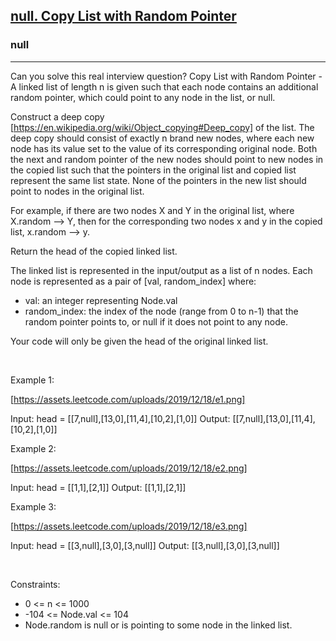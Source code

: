 <h2><a href="https://leetcode.com/problems/copy-list-with-random-pointer/">null. Copy List with Random Pointer</a></h2><h3>null</h3><hr>Can you solve this real interview question? Copy List with Random Pointer - A linked list of length n is given such that each node contains an additional random pointer, which could point to any node in the list, or null.

Construct a deep copy [https://en.wikipedia.org/wiki/Object_copying#Deep_copy] of the list. The deep copy should consist of exactly n brand new nodes, where each new node has its value set to the value of its corresponding original node. Both the next and random pointer of the new nodes should point to new nodes in the copied list such that the pointers in the original list and copied list represent the same list state. None of the pointers in the new list should point to nodes in the original list.

For example, if there are two nodes X and Y in the original list, where X.random --> Y, then for the corresponding two nodes x and y in the copied list, x.random --> y.

Return the head of the copied linked list.

The linked list is represented in the input/output as a list of n nodes. Each node is represented as a pair of [val, random_index] where:

 * val: an integer representing Node.val
 * random_index: the index of the node (range from 0 to n-1) that the random pointer points to, or null if it does not point to any node.

Your code will only be given the head of the original linked list.

 

Example 1:

[https://assets.leetcode.com/uploads/2019/12/18/e1.png]


Input: head = [[7,null],[13,0],[11,4],[10,2],[1,0]]
Output: [[7,null],[13,0],[11,4],[10,2],[1,0]]


Example 2:

[https://assets.leetcode.com/uploads/2019/12/18/e2.png]


Input: head = [[1,1],[2,1]]
Output: [[1,1],[2,1]]


Example 3:

[https://assets.leetcode.com/uploads/2019/12/18/e3.png]


Input: head = [[3,null],[3,0],[3,null]]
Output: [[3,null],[3,0],[3,null]]


 

Constraints:

 * 0 <= n <= 1000
 * -104 <= Node.val <= 104
 * Node.random is null or is pointing to some node in the linked list.